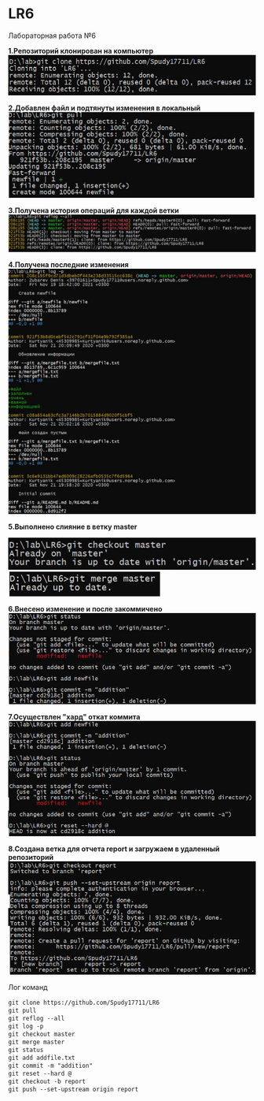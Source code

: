 # LR6
Лабораторная работа №6

__1.Репозиторий клонирован на компьютер__
![screen1](https://github.com/Spudy17711/LR6/blob/master/screenshots/1.jpg)

__2.Добавлен файл и подтянуты изменения в локальный__
![screen2](https://github.com/Spudy17711/LR6/blob/master/screenshots/1,5.jpg)

__3.Получена история операций для каждой ветки__
![screen3](https://github.com/Spudy17711/LR6/blob/master/screenshots/2.jpg)

__4.Получена последние изменения__
![screen4](https://github.com/Spudy17711/LR6/blob/master/screenshots/3.jpg)

__5.Выполнено слияние в ветку master__

![screen5](https://github.com/Spudy17711/LR6/blob/master/screenshots/4.jpg)
![screen6](https://github.com/Spudy17711/LR6/blob/master/screenshots/4,5.jpg)

__6.Внесено изменение и после закоммичено__
![screen7](https://github.com/Spudy17711/LR6/blob/master/screenshots/5.jpg)

__7.Осуществлен "хард" откат коммита__
![screen8](https://github.com/Spudy17711/LR6/blob/master/screenshots/6.jpg)

__8.Создана ветка для отчета report и загружаем в удаленный репозиторий__
![screen9](https://github.com/Spudy17711/LR6/blob/master/screenshots/7.jpg)

Лог команд
```
git clone https://github.com/Spudy17711/LR6
git pull
git reflog --all
git log -p
git checkout master
git merge master
git status
git add addfile.txt
git commit -m "addition"
git reset --hard @
git checkout -b report
git push --set-upstream origin report
```
